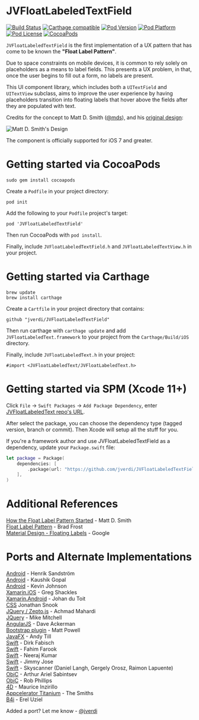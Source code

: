 JVFloatLabeledTextField
=======================
[![Build Status](https://travis-ci.org/jverdi/JVFloatLabeledTextField.svg?branch=master)](https://travis-ci.org/jverdi/JVFloatLabeledTextField)
[![Carthage compatible](https://img.shields.io/badge/Carthage-compatible-4BC51D.svg?style=flat)](#carthage)
[![Pod Version](https://img.shields.io/cocoapods/v/JVFloatLabeledTextField.svg)](http://cocoadocs.org/docsets/JVFloatLabeledTextField/)
[![Pod Platform](https://img.shields.io/cocoapods/p/JVFloatLabeledTextField.svg)](http://cocoadocs.org/docsets/JVFloatLabeledTextField/)
[![Pod License](https://img.shields.io/cocoapods/l/JVFloatLabeledTextField.svg)](http://jaredverdi.mit-license.org)
[![CocoaPods](https://img.shields.io/cocoapods/dt/JVFloatLabeledTextField.svg)](https://github.com/jverdi/JVFloatLabeledTextField)

`JVFloatLabeledTextField` is the first implementation of a UX pattern that has come to be known the **"Float Label Pattern"**. 

Due to space constraints on mobile devices, it is common to rely solely on placeholders as a means to label fields.
This presents a UX problem, in that, once the user begins to fill out a form, no labels are present.

This UI component library, which includes both a `UITextField` and `UITextView` subclass, aims to improve the user experience by having placeholders transition into floating labels that hover above the fields after they are populated with text.

Credits for the concept to Matt D. Smith ([@mds](https://twitter.com/mds)), and his [original design](https://dribbble.com/shots/1254439--GIF-Mobile-Form-Interaction?list=users):

![Matt D. Smith's Design](http://dribbble.s3.amazonaws.com/users/6410/screenshots/1254439/form-animation-_gif_.gif)


The component is officially supported for iOS 7 and greater.


Getting started via CocoaPods
=============================
```
sudo gem install cocoapods
```

Create a ```Podfile``` in your project directory:
```
pod init
```

Add the following to your ```Podfile``` project's target:
```
pod 'JVFloatLabeledTextField'
```

Then run CocoaPods with ```pod install```.

Finally, include ```JVFloatLabeledTextField.h``` and ```JVFloatLabeledTextView.h``` in your project.


Getting started via Carthage
============================
```
brew update
brew install carthage
```

Create a ```Cartfile``` in your project directory that contains:
```
github "jverdi/JVFloatLabeledTextField"
```

Then run carthage with ```carthage update``` and add ```JVFloatLabeledText.framework``` to your project from the ```Carthage/Build/iOS``` directory.

Finally, include ```JVFloatLabeledText.h``` in your project:
```
#import <JVFloatLabeledText/JVFloatLabeledText.h>
```

Getting started via SPM (Xcode 11+)
============================

Click `File` -> `Swift Packages` -> `Add Package Dependency`, enter [JVFloatLabeledText repo's URL](https://github.com/jverdi/JVFloatLabeledTextField).

After select the package, you can choose the dependency type (tagged version, branch or commit). Then Xcode will setup all the stuff for you.

If you're a framework author and use JVFloatLabeledTextField as a dependency, update your `Package.swift` file:

```swift
let package = Package(
    dependencies: [
        .package(url: "https://github.com/jverdi/JVFloatLabeledTextField", from: "1.2.2")
    ],
)
```

Additional References
=======================
[How the Float Label Pattern Started](http://mds.is/float-label-pattern/) - Matt D. Smith  
[Float Label Pattern](http://bradfrost.com/blog/post/float-label-pattern/) - Brad Frost  
[Material Design - Floating Labels](http://www.google.com/design/spec/components/text-fields.html#text-fields-floating-labels) - Google  

Ports and Alternate Implementations
=====================================
[Android](https://github.com/wrapp/floatlabelededittext) - Henrik Sandström  
[Android](https://github.com/weddingparty/AndroidFloatLabel) - Kaushik Gopal  
[Android](https://github.com/KevinJ90825/FloatLabelPattern) - Kevin Johnson  
[Xamarin.iOS](https://github.com/gshackles/FloatLabeledEntry) - Greg Shackles  
[Xamarin.Android](https://github.com/Johan-dutoit/JVFloatSharp) - Johan du Toit  
[CSS](http://snook.ca/archives/html_and_css/floated-label-pattern-css) Jonathan Snook  
[JQuery / Zepto.js](https://github.com/maman/JVFloat.js) - Achmad Mahardi  
[JQuery](https://github.com/m10l/FloatLabel.js) - Mike Mitchell  
[AngularJS](https://github.com/dmackerman/angular-better-placeholders) - Dave Ackerman  
[Bootstrap plugin](https://github.com/fauxparse/bootstrap-floating-labels) - Matt Powell  
[JavaFX](https://github.com/andytill/floaty-field) - Andy Till  
[Swift](https://github.com/dirkfabisch/B68FloatingLabelTextField) - Dirk Fabisch  
[Swift](https://github.com/FahimF/FloatLabelFields) - Fahim Farook  
[Swift](https://github.com/kNeerajPro/CGFLoatingUIKit) - Neeraj Kumar  
[Swift](https://github.com/varshylmobile/VMFloatLabel) - Jimmy Jose  
[Swift](https://github.com/Skyscanner/SkyFloatingLabelTextField) - Skyscanner (Daniel Langh, Gergely Orosz, Raimon Lapuente)  
[ObjC](https://github.com/ArtSabintsev/UIFloatLabelTextField) - Arthur Ariel Sabintsev  
[ObjC](https://github.com/iwasrobbed/RPFloatingPlaceholders) - Rob Phillips  
[4D](http://forums.4d.fr/Post/EN/15995553/0/0/) - Maurice Inzirillo  
[Appcelerator Titanium](https://github.com/TheSmiths-Widgets/ts.floatlabelfield) - The Smiths  
[B4i](https://www.b4x.com/android/forum/threads/floatlabelededittext-iui8.64096/#post-405516) - Erel Uziel  
  
  
Added a port? Let me know - [@jverdi](https://twitter.com/jverdi)
